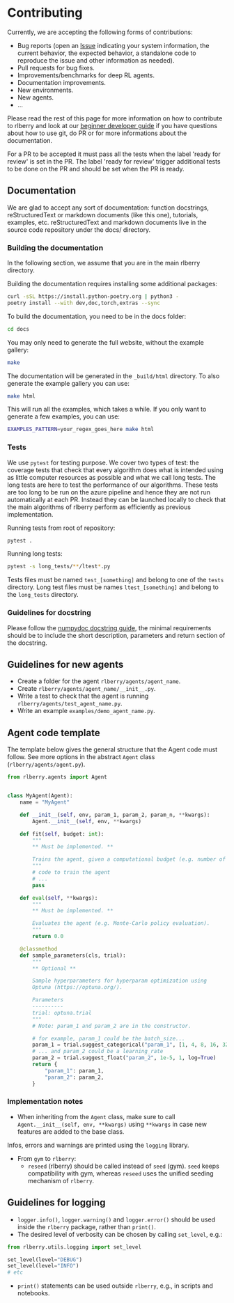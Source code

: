 # Contributing

Currently, we are accepting the following forms of contributions:

- Bug reports (open
  an [Issue](https://github.com/rlberry-py/rlberry/issues/new?assignees=&labels=&template=bug_report.md&title=)
  indicating your system information, the current behavior, the expected behavior, a standalone code to reproduce the
  issue and other information as needed).
- Pull requests for bug fixes.
- Improvements/benchmarks for deep RL agents.
- Documentation improvements.
- New environments.
- New agents.
- ...

Please read the rest of this page for more information on how to contribute to
rlberry and look at our [beginner developer guide](dev_guide) if you have questions
about how to use git, do PR or for more informations about the documentation.

For a PR to be accepted it must pass all the tests when the label 'ready for review' is set in the PR. The label 'ready for review' trigger additional tests to be done on the PR and should be set when the PR is ready.

## Documentation

We are glad to accept any sort of documentation: function docstrings, reStructuredText or markdown documents (like this one), tutorials, examples, etc. reStructuredText and markdown documents live in the source code repository under the docs/ directory.

### Building the documentation
In the following section, we assume that you are in the main rlberry directory.

Building the documentation requires installing some additional packages:
```bash
curl -sSL https://install.python-poetry.org | python3 -
poetry install --with dev,doc,torch,extras --sync
```
To build the documentation, you need to be in the docs folder:
```bash
cd docs
```
You may only need to generate the full website, without the example gallery:
```bash
make
```
The documentation will be generated in the `_build/html` directory. To also generate the example gallery you can use:
```bash
make html
```
This will run all the examples, which takes a while. If you only want to generate a few examples, you can use:
```bash
EXAMPLES_PATTERN=your_regex_goes_here make html
```

### Tests

We use `pytest` for testing purpose. We cover two types of test: the coverage tests that check that every algorithm does what is intended using as little computer resources as possible and what we call long tests. The long tests are here to test the performance of our algorithms. These tests are too long to be run on the azure pipeline and hence they are not run automatically at each PR. Instead they can be launched locally to check that the main algorithms of rlberry perform as efficiently as previous implementation.

Running tests from root of repository:
```bash
pytest .
```

Running long tests:
```bash
pytest -s long_tests/**/ltest*.py
```

Tests files must be named `test_[something]` and belong to one of the `tests` directory. Long test files must be names  `ltest_[something]` and belong to the `long_tests` directory.

### Guidelines for docstring


Please follow the [numpydoc docstring guide](https://numpydoc.readthedocs.io/en/latest/format.html), the minimal requirements should be to include the short description, parameters and  return section of the docstring.

## Guidelines for new agents

* Create a folder for the agent `rlberry/agents/agent_name`.
* Create `rlberry/agents/agent_name/__init__.py`.
* Write a test to check that the agent is running `rlberry/agents/test_agent_name.py`.
* Write an example `examples/demo_agent_name.py`.

## Agent code template

The template below gives the general structure that the Agent code must follow. See more options in the abstract `Agent`
class (`rlberry/agents/agent.py`).

```python
from rlberry.agents import Agent


class MyAgent(Agent):
    name = "MyAgent"

    def __init__(self, env, param_1, param_2, param_n, **kwargs):
        Agent.__init__(self, env, **kwargs)

    def fit(self, budget: int):
        """
        ** Must be implemented. **

        Trains the agent, given a computational budget (e.g. number of steps or episodes).
        """
        # code to train the agent
        # ...
        pass

    def eval(self, **kwargs):
        """
        ** Must be implemented. **

        Evaluates the agent (e.g. Monte-Carlo policy evaluation).
        """
        return 0.0

    @classmethod
    def sample_parameters(cls, trial):
        """
        ** Optional **

        Sample hyperparameters for hyperparam optimization using
        Optuna (https://optuna.org/).

        Parameters
        ----------
        trial: optuna.trial
        """
        # Note: param_1 and param_2 are in the constructor.

        # for example, param_1 could be the batch_size...
        param_1 = trial.suggest_categorical("param_1", [1, 4, 8, 16, 32, 64])
        # ... and param_2 could be a learning_rate
        param_2 = trial.suggest_float("param_2", 1e-5, 1, log=True)
        return {
            "param_1": param_1,
            "param_2": param_2,
        }
```

### Implementation notes

* When inheriting from the `Agent` class, make sure to call `Agent.__init__(self, env, **kwargs)` using `**kwargs` in
  case new features are added to the base class.

Infos, errors and warnings are printed using the `logging` library.

* From `gym` to `rlberry`:
    * `reseed` (rlberry) should be called instead of `seed` (gym). `seed` keeps compatibility with gym, whereas `reseed`
      uses the unified seeding mechanism of `rlberry`.

## Guidelines for logging

* `logger.info()`, `logger.warning()` and `logger.error()` should be used inside the `rlberry` package, rather
  than `print()`.
* The desired level of verbosity can be chosen by calling `set_level`, e.g.:

```python
from rlberry.utils.logging import set_level

set_level(level="DEBUG")
set_level(level="INFO")
# etc
```

* `print()` statements can be used outside `rlberry`, e.g., in scripts and notebooks.

